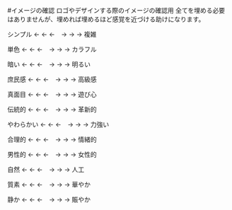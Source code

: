 #イメージの確認
ロゴやデザインする際のイメージの確認用
全てを埋める必要はありませんが、埋めれば埋めるほど感覚を近づける助けになります。

シンプル ← ← ←　→ → → 複雑

単色 ← ← ←　→ → → カラフル

暗い ← ← ←　→ → → 明るい

庶民感 ← ← ←　→ → → 高級感

真面目 ← ← ←　→ → → 遊び心

伝統的 ← ← ←　→ → → 革新的

やわらかい ← ← ←　→ → → 力強い

合理的 ← ← ←　→ → → 情緒的

男性的 ← ← ←　→ → → 女性的

自然 ← ← ←　→ → → 人工

質素 ← ← ←　→ → → 華やか

静か ← ← ←　→ → → 賑やか